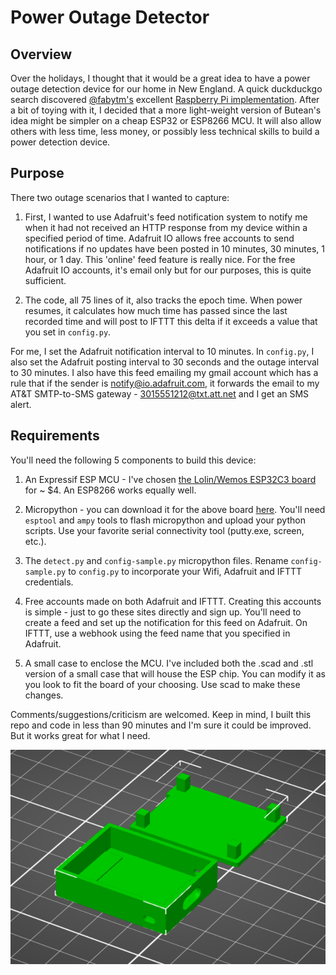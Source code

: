 # Power Outage Detector

## Overview

Over the holidays, I thought that it would be a great idea to have a power outage detection device for our home in New England.   A quick duckduckgo search discovered  [@fabytm's](https://github.com/fabytm) excellent [Raspberry Pi implementation](https://github.com/fabytm/Outage-Detector).
After a bit of toying with it, I decided that a more light-weight version of Butean's idea might be simpler on a cheap ESP32 or ESP8266 MCU. It will also allow others with less time, less money, or possibly less technical skills to build a power detection device.

## Purpose

There two outage scenarios that I wanted to capture:

1. First, I wanted to use Adafruit's feed notification system to notify me when it had not received an HTTP response from my device within a specified period of time.  Adafruit IO allows free accounts to send notifications if no updates have been posted in 10 minutes, 30 minutes, 1 hour, or 1 day.  This 'online' feed feature is really nice.  For the free Adafruit IO accounts, it's email only but for our purposes, this is quite sufficient.

2. The code, all 75 lines of it, also tracks the epoch time.    When power resumes, it calculates how much time has passed since the last recorded time and will post to IFTTT this delta if it exceeds a value that you set in `config.py`. 

For me, I set the Adafruit notification interval to 10 minutes.  In `config.py`, I also set the Adafruit posting interval to 30 seconds and the outage interval to 30 minutes.   I also have this feed emailing my gmail account which has a rule that if the sender is notify@io.adafruit.com, it forwards the email to my AT&T SMTP-to-SMS gateway - 3015551212@txt.att.net and I get an SMS alert.

## Requirements

You'll need the following 5 components to build this device:

1. An Expressif ESP MCU - I've chosen [the Lolin/Wemos ESP32C3 board](https://www.wemos.cc/en/latest/c3/c3_mini.html) for ~ $4.  An ESP8266 works equally well.

2. Micropython - you can download it for the above board [here](https://micropython.org/download/LOLIN_C3_MINI/).  You'll need `esptool` and `ampy` tools to flash micropython and upload 
your python scripts.  Use your favorite serial connectivity tool (putty.exe, screen, etc.).

3. The `detect.py` and `config-sample.py` micropython files. Rename `config-sample.py` to `config.py` to incorporate your Wifi, Adafruit and IFTTT credentials.

4. Free accounts made on both Adafruit and IFTTT.  Creating this accounts is simple - just to go these sites directly and sign up. You'll need to create a feed and set up the notification for this feed on Adafruit.  On IFTTT, use a webhook using the feed name that you specified in Adafruit.  

5. A small case to enclose the MCU.  I've included both the .scad and .stl version of a small case that will house the ESP chip.  You can modify it as you look to fit the board of your choosing.  Use scad to make these changes.

Comments/suggestions/criticism are welcomed.  Keep in mind, I built this repo and code in less than 90 minutes and I'm sure it could be improved.  But it works great for what I need.

![Alt text](./case.png)
